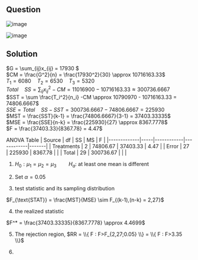 ## Question

![image](https://github.com/user-attachments/assets/3204db46-6ee9-43fa-88d9-e8a0928fefd8)

![image](https://github.com/user-attachments/assets/bd12b14c-4e6d-42c2-9ade-9eeed0cf1872)

## Solution
$G = \sum_{ij}x_{ij} = 17930 $  
$CM = \frac{G^2}{n} = \frac{17930^2}{30} \approx 10716163.33$  
$T_1 = 6080 \quad T_2 = 6530 \quad T_3 = 5320$  
$Total \quad SS = \sum_{ij} x_{ij}^2 - CM = 11016900 - 10716163.33 \approx 300736.6667$  
$SST = \sum \frac{T_i^2}{n_i} -CM \approx 10790970 - 10716163.33 = 74806.6667$  
$SSE = Total \quad SS - SST = 300736.6667 -74806.6667 = 225930$  
$MST = \frac{SST}{k-1} = \frac{74806.6667}{3-1} = 37403.33335$  
$MSE = \frac{SSE}{n-k} = \frac{225930}{27} \approx 8367.7778$  
$F = \frac{37403.33}{8367.78} = 4.47$

ANOVA Table
| Source      | df  | SS         | MS         | F     |
|-------------|-----|------------|------------|-------|
| Treatments  | 2   | 74806.67   | 37403.33   | 4.47  |
| Error       | 27  | 225930     | 8367.78    |       |
| Total       | 29  | 300736.67  |            |       |

1. $H_0: \mu_1 = \mu_2 = \mu_3 \quad \quad H_a:$ at least one mean is different   
  
2. Set $\alpha = 0.05$  
  
3. test statistic and its sampling distribution

$F_{\text{STAT}} = \frac{MST}{MSE} \sim F_{(k-1),(n-k) = 2,27}$

4. the realized statistic

$F^* = \frac{37403.33335}{8367.7778} \approx 4.4699$

5. The rejection region, $RR = \\{ F : F>F_{2,27;0.05} \\} = \\{ F : F>3.35 \\}$  
  
6. 
